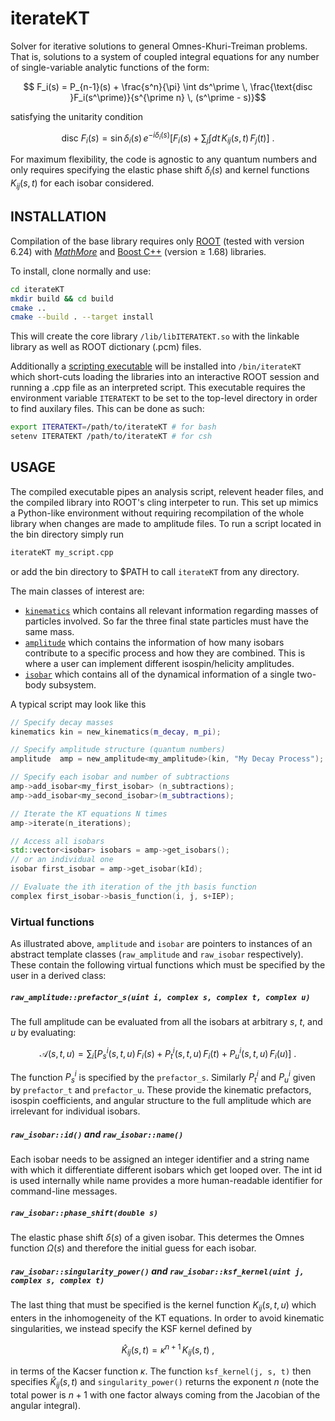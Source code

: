 # iterateKT
Solver for iterative solutions to general Omnes-Khuri-Treiman problems.
That is, solutions to a system of coupled integral equations for any number of single-variable analytic functions of the form:
```math
    F_i(s) = P_{n-1}(s) + \frac{s^n}{\pi} \int ds^\prime \, \frac{\text{disc }F_i(s^\prime)}{s^{\prime n} \, (s^\prime - s)}
```
satisfying the unitarity condition
```math
    \text{disc }F_i(s) =  \sin\delta_i(s) \, e^{-i\delta_i(s)} \left[ F_i(s) + \sum_{j} \int dt \,  K_{ij}(s,t) \,  F_j(t) \right] ~.
```
For maximum flexibility, the code is agnostic to any quantum numbers and only requires specifying the elastic phase shift $\delta_i(s)$ and kernel functions $K_{ij}(s,t)$ for each isobar considered.

##  INSTALLATION

Compilation of the base library requires only [ROOT](https://root.cern.ch/) (tested with version 6.24) with [*MathMore*](https://root.cern.ch/mathmore-library) and [Boost C++](https://www.boost.org/) (version $\geq$ 1.68) libraries.

To install, clone normally and use:
```bash
cd iterateKT
mkdir build && cd build
cmake ..
cmake --build . --target install
```
This will create the core library `/lib/libITERATEKT.so` with the linkable library as well as ROOT dictionary (.pcm) files. 

Additionally a [scripting executable](./src/cling/iterateKT.cpp) will be installed into `/bin/iterateKT` which short-cuts loading the libraries into an interactive ROOT session and running a .cpp file as an interpreted script.   This executable requires the environment variable `ITERATEKT` to be set to the top-level directory in order to find auxilary files. This can be done as such:
```bash
export ITERATEKT=/path/to/iterateKT # for bash
setenv ITERATEKT /path/to/iterateKT # for csh
```

##  USAGE
The compiled executable pipes an analysis script, relevent header files, and the compiled library into ROOT's cling interpeter to run. 
This set up mimics a Python-like environment without requiring recompilation of the whole library when changes are made to amplitude files. To run a script located in the bin directory simply run 
```bash
iterateKT my_script.cpp
```
or add the bin directory to $PATH to call `iterateKT` from any directory. 

The main classes of interest are:
- [`kinematics`](./src/kinematics.hpp) which contains all relevant information regarding masses of particles involved. So far the three final state particles must have the same mass. 
- [`amplitude`](./src/amplitude.hpp) which contains the information of how many isobars contribute to a specific process and how they are combined. This is where a user can implement different isospin/helicity amplitudes. 
- [`isobar`](./src/isobar.hpp) which contains all of the dynamical information of a single two-body subsystem. 

A typical script may look like this
```c++
// Specify decay masses
kinematics kin = new_kinematics(m_decay, m_pi);

// Specify amplitude structure (quantum numbers)
amplitude  amp = new_amplitude<my_amplitude>(kin, "My Decay Process");

// Specify each isobar and number of subtractions
amp->add_isobar<my_first_isobar> (n_subtractions);
amp->add_isobar<my_second_isobar>(m_subtractions);

// Iterate the KT equations N times
amp->iterate(n_iterations);

// Access all isobars
std::vector<isobar> isobars = amp->get_isobars();
// or an individual one
isobar first_isobar = amp->get_isobar(kId);

// Evaluate the ith iteration of the jth basis function
complex first_isobar->basis_function(i, j, s+IEP);
```

### Virtual functions
As illustrated above, `amplitude` and `isobar` are pointers to instances of an abstract template classes (`raw_amplitude` and `raw_isobar` respectively). These contain the following virtual functions which must be specified by the user in a derived class:

##### `raw_amplitude::prefactor_s(uint i, complex s, complex t, complex u)`

The full amplitude can be evaluated from all the isobars at arbitrary $s$, $t$, and $u$ by evaluating:
```math
\mathcal{A}(s,t,u) = \sum_i \left[P^i_s(s,t,u) \, F_i(s) + P^i_t(s,t,u) \, F_i(t) + P^i_u(s,t,u)\, F_i(u) \right] ~.
```
The function $P_s^i$ is specified by the `prefactor_s`. Similarly $P_t^i$ and $P_u^i$ given by `prefactor_t` and `prefactor_u`. These provide the kinematic prefactors, isospin coefficients, and angular structure to the full amplitude which are irrelevant for individual isobars. 

##### `raw_isobar::id()` and `raw_isobar::name()`
Each isobar needs to be assigned an integer identifier and a string name with which it differentiate different isobars which get looped over. The int id is used internally while name provides a more human-readable identifier for command-line messages.

##### `raw_isobar::phase_shift(double s)`
The elastic phase shift $\delta(s)$ of a given isobar. This determes the Omnes function $\Omega(s)$ and therefore the initial guess for each isobar.

##### `raw_isobar::singularity_power()` and `raw_isobar::ksf_kernel(uint j, complex s, complex t)`
The last thing that must be specified is the kernel function $K_{ij}(s,t,u)$ which enters in the inhomogeneity of the KT equations. In order to avoid kinematic singularities, we instead specify the KSF kernel defined by
```math
    \hat{K}_{ij}(s,t) = \kappa^{n+1} \, K_{ij}(s,t) ~,
```
in terms of the Kacser function $\kappa$. The function `ksf_kernel(j, s, t)` then specifies $\hat{K}_{ij}(s,t)$ and `singularity_power()` returns the exponent $n$ (note the total power is $n+1$ with one factor always coming from the Jacobian of the angular integral).
